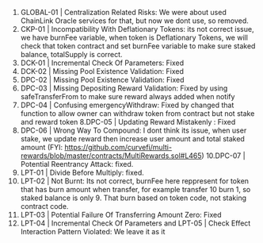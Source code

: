 1. GLOBAL-01 | Centralization Related Risks: We were about used ChainLink Oracle services for that, but now we dont use, so removed.
2. CKP-01 | Incompatibility With Deflationary Tokens: its not correct issue, we have burnFee variable, when token is Deflationary Tokens, we will check that token contract and set burnFee variable to make sure staked balance, totalSupply is correct.
3. DCK-01 | Incremental Check Of Parameters: Fixed
4. DCK-02 | Missing Pool Existence Validation: Fixed
5. DPC-02 | Missing Pool Existence Validation: Fixed
6. DPC-03 | Missing Depositing Reward Validation: Fixed by using safeTransferFrom to make sure reward always added when notify
7. DPC-04 | Confusing emergencyWithdraw: Fixed by changed that function to allow owner can withdraw token from contract but not stake and reward token
8.DPC-05 | Updating Reward Mistakenly : Fixed
9. DPC-06 | Wrong Way To Compound: I dont think its issue, when user stake, we update reward then increase user amount and total staked amount (FYI: https://github.com/curvefi/multi-rewards/blob/master/contracts/MultiRewards.sol#L465)
10.DPC-07 | Potential Reentrancy Attack: fixed.
11. LPT-01 | Divide Before Multiply: fixed.
12. LPT-02 | Not Burnt: Its not correct, burnFee here reppresent for token that has burn amount when transfer, for example transfer 10 burn 1, so staked balance is only 9. That burn based on token code, not staking contract code.
12. LPT-03 | Potential Failure Of Transferring Amount Zero: Fixed
13. LPT-04 | Incremental Check Of Parameters and LPT-05 | Check Effect Interaction Pattern Violated: We leave it as it 